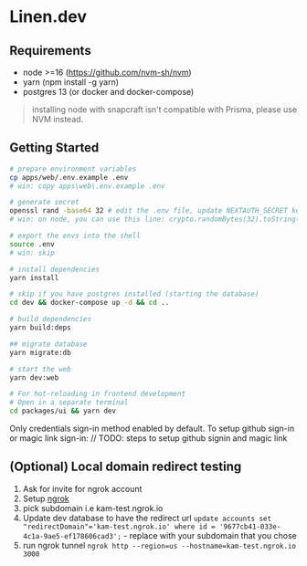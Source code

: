 # Linen.dev

## Requirements

- node >=16 (https://github.com/nvm-sh/nvm)
- yarn (npm install -g yarn)
- postgres 13 (or docker and docker-compose)

> installing node with snapcraft isn't compatible with Prisma, please use NVM instead.

## Getting Started

```bash
# prepare environment variables
cp apps/web/.env.example .env
# win: copy apps\web\.env.example .env

# generate secret
openssl rand -base64 32 # edit the .env file, update NEXTAUTH_SECRET key with the result
# win: on node, you can use this line: crypto.randomBytes(32).toString('base64')

# export the envs into the shell
source .env
# win: skip

# install dependencies
yarn install

# skip if you have postgres installed (starting the database)
cd dev && docker-compose up -d && cd ..

# build dependencies
yarn build:deps

## migrate database
yarn migrate:db

# start the web
yarn dev:web

# For hot-reloading in frontend development
# Open in a separate terminal
cd packages/ui && yarn dev
```

Only credentials sign-in method enabled by default. To setup github sign-in or magic link sign-in:
// TODO: steps to setup github signin and magic link

## (Optional) Local domain redirect testing

1. Ask for invite for ngrok account
2. Setup [ngrok](https://ngrok.io/)
3. pick subdomain i.e kam-test.ngrok.io
4. Update dev database to have the redirect url `update accounts set "redirectDomain"='kam-test.ngrok.io' where id = '9677cb41-033e-4c1a-9ae5-ef178606cad3';` - replace with your subdomain that you chose
5. run ngrok tunnel `ngrok http --region=us --hostname=kam-test.ngrok.io 3000`
